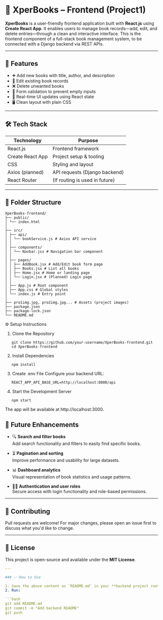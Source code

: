 # 📘 XperBooks – Frontend (Project1)

**XperBooks** is a user-friendly frontend application built with **React.js** using **Create React App**. It enables users to manage book records—add, edit, and delete entries—through a clean and interactive interface. This is the frontend component of a full-stack book management system, to be connected with a Django backend via REST APIs.

---

## 🚀 Features

- ➕ Add new books with title, author, and description
- 📝 Edit existing book records
- ❌ Delete unwanted books
- 🧾 Form validation to prevent empty inputs
- 🔄 Real-time UI updates using React state
- 🖥️ Clean layout with plain CSS

---

## 🛠️ Tech Stack

| Technology      | Purpose                           |
|-----------------|-----------------------------------|
| React.js        | Frontend framework                |
| Create React App| Project setup & tooling           |
| CSS             | Styling and layout                |
| Axios (planned) | API requests (Django backend)     |
| React Router    | (If routing is used in future)    |

---

## 📁 Folder Structure
```
XperBooks-frontend/
├── public/
│ └── index.html
│
├── src/
│ ├── api/
│ │ └── bookService.js # Axios API service
│ │
│ ├── components/
│ │ └── Navbar.jsx # Navigation bar component
│ │
│ ├── pages/
│ │ ├── AddBook.jsx # Add/Edit book form page
│ │ ├── Books.jsx # List all books
│ │ ├── Home.jsx # Home or landing page
│ │ └── Login.jsx # (Planned) Login page
│ │
│ ├── App.js # Root component
│ ├── App.css # Global styles
│ └── index.js # Entry point
│
├── pro1img.jpg, pro2img.jpg... # Assets (project images)
├── package.json
├── package-lock.json
└── README.md
```
⚙️ Setup Instructions
1. Clone the Repository
```
   git clone https://github.com/your-username/XperBooks-frontend.git
   cd XperBooks-frontend
```
2. Install Dependencies
```
   npm install
```
3. Create .env File
Configure your backend URL:
```
   REACT_APP_API_BASE_URL=http://localhost:8000/api
```
4. Start the Development Server
```
   npm start
```
The app will be available at http://localhost:3000.

## 🧪 Future Enhancements

- 🔍 **Search and filter books**  
  Add search functionality and filters to easily find specific books.

- ⏳ **Pagination and sorting**  
  Improve performance and usability for large datasets.

- 📊 **Dashboard analytics**  
  Visual representation of book statistics and usage patterns.

- 🧑‍💻 **Authentication and user roles**  
  Secure access with login functionality and role-based permissions.

---

## 🤝 Contributing

Pull requests are welcome! For major changes, please open an issue first to discuss what you'd like to change.

---

## 📝 License

This project is open-source and available under the **MIT License**.
```yaml
---

### ✅ How to Use

1. Save the above content as `README.md` in your **backend project root folder**.
2. Run:

```bash
git add README.md
git commit -m "Add backend README"
git push
```

   
